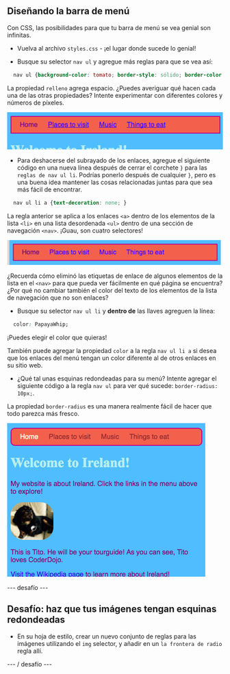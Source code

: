 ## Diseñando la barra de menú

Con CSS, las posibilidades para que tu barra de menú se vea genial son infinitas.

- Vuelva al archivo `styles.css` - ¡el lugar donde sucede lo genial!

- Busque su selector `nav ul` y agregue más reglas para que se vea así:

```css
  nav ul {background-color: tomato; border-style: sólido; border-color: MediumVioletRed; ancho del borde: 2px; relleno: 10px; }
```

La propiedad `relleno` agrega espacio. ¿Puedes averiguar qué hacen cada una de las otras propiedades? Intente experimentar con diferentes colores y números de píxeles.

![Barra de menú con bordes y relleno añadidos](images/egMenuBarMoreStyle.png)

- Para deshacerse del subrayado de los enlaces, agregue el siguiente código en una nueva línea después de cerrar el corchete `}` para las `reglas de nav ul li`. Podrías ponerlo después de cualquier `}`, pero es una buena idea mantener las cosas relacionadas juntas para que sea más fácil de encontrar.

```css
  nav ul li a {text-decoration: none; }
```

La regla anterior se aplica a los enlaces `<a>` dentro de los elementos de la lista `<li>` en una lista desordenada `<ul>` dentro de una sección de navegación `<nav>`. ¡Guau, son cuatro selectores!

![Barra de menús con el enlace subrayando eliminado](images/egMenuBarNoUnderline.png)

¿Recuerda cómo eliminó las etiquetas de enlace de algunos elementos de la lista en el `<nav>` para que pueda ver fácilmente en qué página se encuentra? ¿Por qué no cambiar también el color del texto de los elementos de la lista de navegación que no son enlaces?

- Busque su selector `nav ul li` y **dentro de** las llaves agreguen la línea:

```css
  color: PapayaWhip;
```

¡Puedes elegir el color que quieras!

También puede agregar la propiedad `color` a la regla `nav ul li a` si desea que los enlaces del menú tengan un color diferente al de otros enlaces en su sitio web.

- ¿Qué tal unas esquinas redondeadas para su menú? Intente agregar el siguiente código a la regla `nav ul` para ver qué sucede: `border-radius: 10px;`.

La propiedad `border-radius` es una manera realmente fácil de hacer que todo parezca más fresco.

![Página web con esquinas redondeadas en la barra de menú y en una imagen](images/egMenuBarFullStyles_result.png)

\--- desafío \---

## Desafío: haz que tus imágenes tengan esquinas redondeadas

- En su hoja de estilo, crear un nuevo conjunto de reglas para las imágenes utilizando el `img` selector, y añadir en un `la frontera de radio` regla allí.

\--- / desafío \---